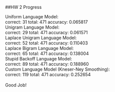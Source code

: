 ##HW 2 Progress

Uniform Language Model: <br />
correct: 31 total: 471 accuracy: 0.065817<br />
Unigram Language Model: <br />
correct: 29 total: 471 accuracy: 0.061571<br />
Laplace Unigram Language Model: <br />
correct: 52 total: 471 accuracy: 0.110403<br />
Laplace Bigram Language Model: <br />
correct: 65 total: 471 accuracy: 0.138004<br />
Stupid Backoff Language Model: <br />
correct: 89 total: 471 accuracy: 0.188960<br />
Custom Language Model (Kneser-Ney Smoothing): <br />
correct: 119 total: 471 accuracy: 0.252654<br />
<br />
Good Job!